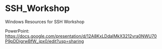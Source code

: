 # SSH_Workshop
Windows Resources for SSH Workshop

PowerPoint: https://docs.google.com/presentation/d/12A8KxLDdaIMkX3212vra0NWU70P9pDDigrwBfW_jpx0/edit?usp=sharing
